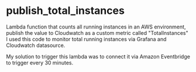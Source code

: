 # publish_total_instances
Lambda function that counts all running instances in an AWS environment, publish the value to Cloudwatch as a custom metric called "TotalInstances"
I used this code to monitor total running instances via Grafana and Cloudwatch datasource.

My solution to trigger this lambda was to connect it via Amazon Eventbridge to trigger every 30 minutes.
